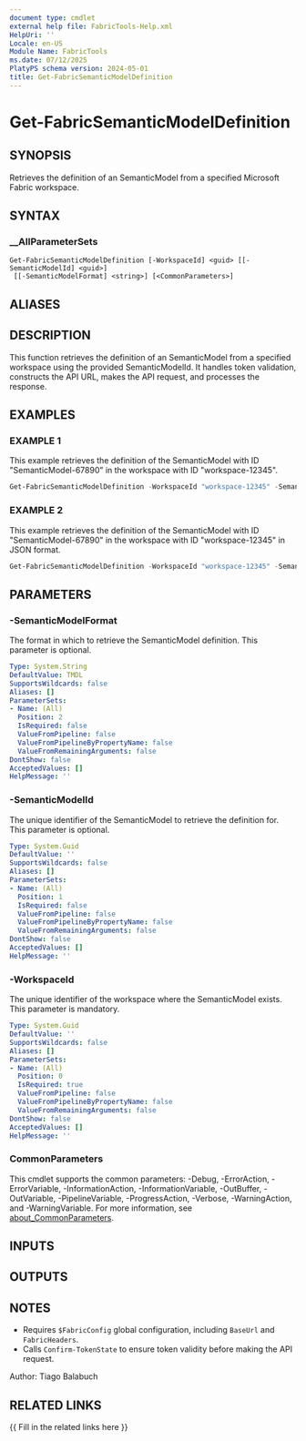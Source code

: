 ```yaml
---
document type: cmdlet
external help file: FabricTools-Help.xml
HelpUri: ''
Locale: en-US
Module Name: FabricTools
ms.date: 07/12/2025
PlatyPS schema version: 2024-05-01
title: Get-FabricSemanticModelDefinition
---
```


# Get-FabricSemanticModelDefinition

## SYNOPSIS

Retrieves the definition of an SemanticModel from a specified Microsoft Fabric workspace.

## SYNTAX

### __AllParameterSets

```
Get-FabricSemanticModelDefinition [-WorkspaceId] <guid> [[-SemanticModelId] <guid>]
 [[-SemanticModelFormat] <string>] [<CommonParameters>]
```

## ALIASES

## DESCRIPTION

This function retrieves the definition of an SemanticModel from a specified workspace using the provided SemanticModelId.
It handles token validation, constructs the API URL, makes the API request, and processes the response.

## EXAMPLES

### EXAMPLE 1

This example retrieves the definition of the SemanticModel with ID "SemanticModel-67890" in the workspace with ID "workspace-12345".

```powershell
Get-FabricSemanticModelDefinition -WorkspaceId "workspace-12345" -SemanticModelId "SemanticModel-67890"
```

### EXAMPLE 2

This example retrieves the definition of the SemanticModel with ID "SemanticModel-67890" in the workspace with ID "workspace-12345" in JSON format.

```powershell
Get-FabricSemanticModelDefinition -WorkspaceId "workspace-12345" -SemanticModelId "SemanticModel-67890" -SemanticModelFormat "json"
```

## PARAMETERS

### -SemanticModelFormat

The format in which to retrieve the SemanticModel definition.
This parameter is optional.

```yaml
Type: System.String
DefaultValue: TMDL
SupportsWildcards: false
Aliases: []
ParameterSets:
- Name: (All)
  Position: 2
  IsRequired: false
  ValueFromPipeline: false
  ValueFromPipelineByPropertyName: false
  ValueFromRemainingArguments: false
DontShow: false
AcceptedValues: []
HelpMessage: ''
```

### -SemanticModelId

The unique identifier of the SemanticModel to retrieve the definition for.
This parameter is optional.

```yaml
Type: System.Guid
DefaultValue: ''
SupportsWildcards: false
Aliases: []
ParameterSets:
- Name: (All)
  Position: 1
  IsRequired: false
  ValueFromPipeline: false
  ValueFromPipelineByPropertyName: false
  ValueFromRemainingArguments: false
DontShow: false
AcceptedValues: []
HelpMessage: ''
```

### -WorkspaceId

The unique identifier of the workspace where the SemanticModel exists.
This parameter is mandatory.

```yaml
Type: System.Guid
DefaultValue: ''
SupportsWildcards: false
Aliases: []
ParameterSets:
- Name: (All)
  Position: 0
  IsRequired: true
  ValueFromPipeline: false
  ValueFromPipelineByPropertyName: false
  ValueFromRemainingArguments: false
DontShow: false
AcceptedValues: []
HelpMessage: ''
```

### CommonParameters

This cmdlet supports the common parameters: -Debug, -ErrorAction, -ErrorVariable,
-InformationAction, -InformationVariable, -OutBuffer, -OutVariable, -PipelineVariable,
-ProgressAction, -Verbose, -WarningAction, and -WarningVariable. For more information, see
[about_CommonParameters](https://go.microsoft.com/fwlink/?LinkID=113216).

## INPUTS

## OUTPUTS

## NOTES

- Requires `$FabricConfig` global configuration, including `BaseUrl` and `FabricHeaders`.
- Calls `Confirm-TokenState` to ensure token validity before making the API request.

Author: Tiago Balabuch

## RELATED LINKS

{{ Fill in the related links here }}

